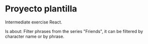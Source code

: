# Proyecto plantilla

Intermediate exercise React.

Is about:
Filter phrases from the series "Friends", it can be filtered by character name or by phrase.

